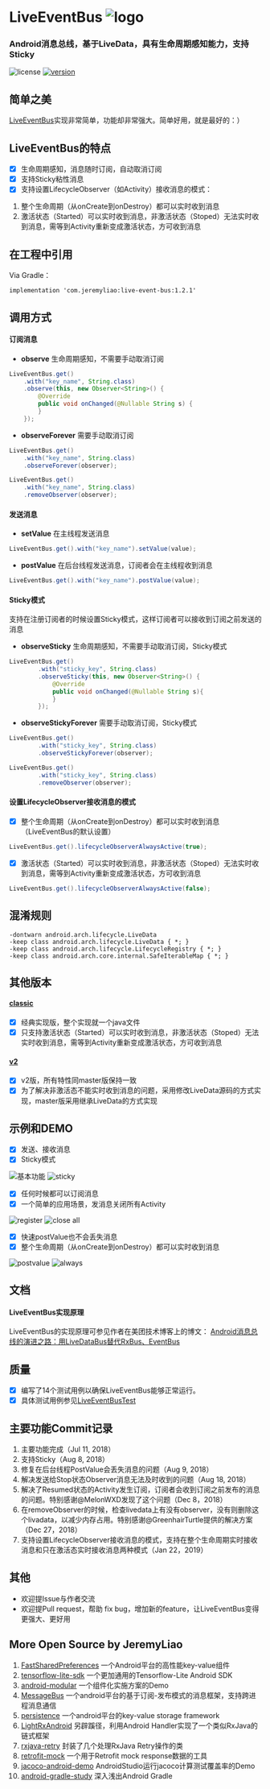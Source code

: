 # LiveEventBus  ![logo](/images/logo.svg)
### Android消息总线，基于LiveData，具有生命周期感知能力，支持Sticky
![license](https://img.shields.io/github/license/JeremyLiao/LiveEventBus.svg) [![version](https://img.shields.io/badge/JCenter-v1.2.1-blue.svg)](https://mvnrepository.com/artifact/com.jeremyliao/live-event-bus)

## 简单之美
[LiveEventBus](/live-event-bus/liveeventbus/src/main/java/com/jeremyliao/liveeventbus/LiveEventBus.java)实现非常简单，功能却非常强大。简单好用，就是最好的：）

## LiveEventBus的特点
- [x] 生命周期感知，消息随时订阅，自动取消订阅
- [x] 支持Sticky粘性消息
- [x] 支持设置LifecycleObserver（如Activity）接收消息的模式：
1. 整个生命周期（从onCreate到onDestroy）都可以实时收到消息
2. 激活状态（Started）可以实时收到消息，非激活状态（Stoped）无法实时收到消息，需等到Activity重新变成激活状态，方可收到消息

## 在工程中引用
Via Gradle：

```
implementation 'com.jeremyliao:live-event-bus:1.2.1'
```

## 调用方式
#### 订阅消息
- **observe**
生命周期感知，不需要手动取消订阅

```java
LiveEventBus.get()
	.with("key_name", String.class)
	.observe(this, new Observer<String>() {
	    @Override
	    public void onChanged(@Nullable String s) {
	    }
	});
```
- **observeForever**
需要手动取消订阅

```java
LiveEventBus.get()
	.with("key_name", String.class)
	.observeForever(observer);
```

```java
LiveEventBus.get()
	.with("key_name", String.class)
	.removeObserver(observer);
```

#### 发送消息
- **setValue**
在主线程发送消息
```java
LiveEventBus.get().with("key_name").setValue(value);
```
- **postValue**
在后台线程发送消息，订阅者会在主线程收到消息
```java
LiveEventBus.get().with("key_name").postValue(value);
```
#### Sticky模式
支持在注册订阅者的时候设置Sticky模式，这样订阅者可以接收到订阅之前发送的消息

- **observeSticky**
生命周期感知，不需要手动取消订阅，Sticky模式

```java
LiveEventBus.get()
        .with("sticky_key", String.class)
        .observeSticky(this, new Observer<String>() {
            @Override
            public void onChanged(@Nullable String s){
            }
        });
```
- **observeStickyForever**
需要手动取消订阅，Sticky模式

```java
LiveEventBus.get()
        .with("sticky_key", String.class)
        .observeStickyForever(observer);
```

```java
LiveEventBus.get()
        .with("sticky_key", String.class)
        .removeObserver(observer);
```

#### 设置LifecycleObserver接收消息的模式
- [x] 整个生命周期（从onCreate到onDestroy）都可以实时收到消息（LiveEventBus的默认设置）

```java
LiveEventBus.get().lifecycleObserverAlwaysActive(true);
```

- [x] 激活状态（Started）可以实时收到消息，非激活状态（Stoped）无法实时收到消息，需等到Activity重新变成激活状态，方可收到消息

```java
LiveEventBus.get().lifecycleObserverAlwaysActive(false);
```

## 混淆规则

```
-dontwarn android.arch.lifecycle.LiveData
-keep class android.arch.lifecycle.LiveData { *; }
-keep class android.arch.lifecycle.LifecycleRegistry { *; }
-keep class android.arch.core.internal.SafeIterableMap { *; }
```

## 其他版本
#### [classic](/branchs/live-event-bus-classic/liveeventbus-classic/src/main/java/com/jeremyliao/liveeventbus/LiveEventBus.java)
- [x] 经典实现版，整个实现就一个java文件
- [x] 只支持激活状态（Started）可以实时收到消息，非激活状态（Stoped）无法实时收到消息，需等到Activity重新变成激活状态，方可收到消息

#### [v2](/branchs/live-event-bus-v2/liveeventbus-v2/src/main/java/com/jeremyliao/liveeventbus)
- [x] v2版，所有特性同master版保持一致
- [x] 为了解决非激活态不能实时收到消息的问题，采用修改LiveData源码的方式实现，master版采用继承LiveData的方式实现

## 示例和DEMO
- [x] 发送、接收消息
- [x] Sticky模式

![基本功能](/images/img1.gif)
![sticky](/images/img2.gif)

- [x] 任何时候都可以订阅消息
- [x] 一个简单的应用场景，发消息关闭所有Activity

![register](/images/img3.gif)
![close all](/images/img4.gif)

- [x] 快速postValue也不会丢失消息
- [x] 整个生命周期（从onCreate到onDestroy）都可以实时收到消息

![postvalue](/images/img5.gif)
![always](/images/img6.gif)

## 文档
#### LiveEventBus实现原理
LiveEventBus的实现原理可参见作者在美团技术博客上的博文：
[Android消息总线的演进之路：用LiveDataBus替代RxBus、EventBus](https://tech.meituan.com/Android_LiveDataBus.html)

## 质量
- [x] 编写了14个测试用例以确保LiveEventBus能够正常运行。
- [x] 具体测试用例参见[LiveEventBusTest](/live-event-bus/app/src/androidTest/java/com/jeremyliao/lebapp/LiveEventBusTest.java)

## 主要功能Commit记录
1. 主要功能完成（Jul 11, 2018）
2. 支持Sticky（Aug 8, 2018）
3. 修复在后台线程PostValue会丢失消息的问题（Aug 9, 2018）
4. 解决发送给Stop状态Observer消息无法及时收到的问题（Aug 18, 2018）
5. 解决了Resumed状态的Activity发生订阅，订阅者会收到订阅之前发布的消息的问题。特别感谢@MelonWXD发现了这个问题（Dec 8，2018）
6. 在removeObserver的时候，检查livedata上有没有observer，没有则删除这个livadata，以减少内存占用。特别感谢@GreenhairTurtle提供的解决方案（Dec 27，2018）
7. 支持设置LifecycleObserver接收消息的模式，支持在整个生命周期实时接收消息和只在激活态实时接收消息两种模式（Jan 22，2019）

## 其他
- 欢迎提Issue与作者交流
- 欢迎提Pull request，帮助 fix bug，增加新的feature，让LiveEventBus变得更强大、更好用

## More Open Source by JeremyLiao

1. [FastSharedPreferences](https://github.com/JeremyLiao/FastSharedPreferences) 一个Android平台的高性能key-value组件
2. [tensorflow-lite-sdk](https://github.com/JeremyLiao/tensorflow-lite-sdk) 一个更加通用的Tensorflow-Lite Android SDK
3. [android-modular](https://github.com/JeremyLiao/android-modular) 一个组件化实施方案的Demo
4. [MessageBus](https://github.com/JeremyLiao/MessageBus) 一个android平台的基于订阅-发布模式的消息框架，支持跨进程消息通信
5. [persistence](https://github.com/JeremyLiao/persistence) 一个android平台的key-value storage framework
6. [LightRxAndroid](https://github.com/JeremyLiao/LightRxAndroid) 另辟蹊径，利用Android Handler实现了一个类似RxJava的链式框架
7. [rxjava-retry](https://github.com/JeremyLiao/rxjava-retry) 封装了几个处理RxJava Retry操作的类
8. [retrofit-mock](https://github.com/JeremyLiao/retrofit-mock) 一个用于Retrofit mock response数据的工具
9. [jacoco-android-demo](https://github.com/JeremyLiao/jacoco-android-demo)  AndroidStudio运行jacoco计算测试覆盖率的Demo
10. [android-gradle-study](https://github.com/JeremyLiao/android-gradle-study) 深入浅出Android Gradle
